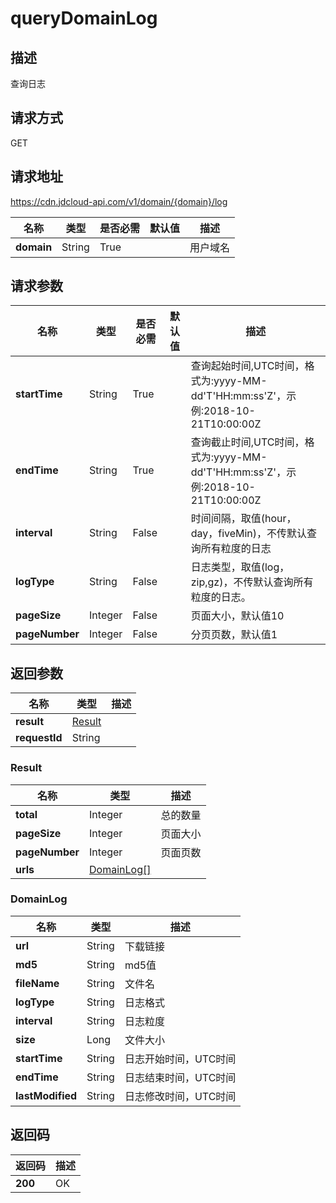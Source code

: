 # queryDomainLog


## 描述
查询日志

## 请求方式
GET

## 请求地址
https://cdn.jdcloud-api.com/v1/domain/{domain}/log

|名称|类型|是否必需|默认值|描述|
|---|---|---|---|---|
|**domain**|String|True| |用户域名|

## 请求参数
|名称|类型|是否必需|默认值|描述|
|---|---|---|---|---|
|**startTime**|String|True| |查询起始时间,UTC时间，格式为:yyyy-MM-dd'T'HH:mm:ss'Z'，示例:2018-10-21T10:00:00Z|
|**endTime**|String|True| |查询截止时间,UTC时间，格式为:yyyy-MM-dd'T'HH:mm:ss'Z'，示例:2018-10-21T10:00:00Z|
|**interval**|String|False| |时间间隔，取值(hour，day，fiveMin)，不传默认查询所有粒度的日志|
|**logType**|String|False| |日志类型，取值(log，zip,gz)，不传默认查询所有粒度的日志。|
|**pageSize**|Integer|False| |页面大小，默认值10|
|**pageNumber**|Integer|False| |分页页数，默认值1|


## 返回参数
|名称|类型|描述|
|---|---|---|
|**result**|[Result](querydomainlog#result)| |
|**requestId**|String| |

### <div id="result">Result</div>
|名称|类型|描述|
|---|---|---|
|**total**|Integer|总的数量|
|**pageSize**|Integer|页面大小|
|**pageNumber**|Integer|页面页数|
|**urls**|[DomainLog[]](querydomainlog#domainlog)| |
### <div id="domainlog">DomainLog</div>
|名称|类型|描述|
|---|---|---|
|**url**|String|下载链接|
|**md5**|String|md5值|
|**fileName**|String|文件名|
|**logType**|String|日志格式|
|**interval**|String|日志粒度|
|**size**|Long|文件大小|
|**startTime**|String|日志开始时间，UTC时间|
|**endTime**|String|日志结束时间，UTC时间|
|**lastModified**|String|日志修改时间，UTC时间|

## 返回码
|返回码|描述|
|---|---|
|**200**|OK|
